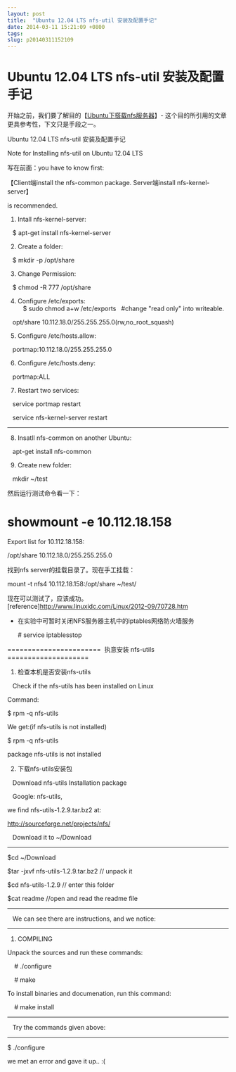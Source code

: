 ```yaml
---
layout: post
title:  "Ubuntu 12.04 LTS nfs-util 安装及配置手记"
date: 2014-03-11 15:21:09 +0800
tags: 
slug: p20140311152109
---
```


# Ubuntu 12.04 LTS nfs-util 安装及配置手记





开始之前，我们要了解目的【[Ubuntu下搭载nfs服务器](http://www.cnblogs.com/Charles-Zhang-Blog/archive/2013/02/05/2892879.html)】- 这个目的所引用的文章更具参考性，下文只是手段之一。


  

Ubuntu 12.04 LTS nfs-util 安装及配置手记 
  

Note for Installing nfs-util on Ubuntu 12.04 LTS 
  


  
 写在前面：you have to know first: 
  

【Client端install the nfs-common package. Server端install nfs-kernel-server】 
  

is recommended. 
  

  

  

1. Intall nfs-kernel-server: 
  

   $ apt-get install nfs-kernel-server 
  

  

  

2. Create a folder: 
  

   $ mkdir -p /opt/share 
  

  

  

3. Change Permission: 
  

   $ chmod -R 777 /opt/share 
  

  

  


4. Configure /etc/exports:  
    $ sudo chmod a+w /etc/exports   #change "read only" into writeable.  
 


   opt/share 10.112.18.0/255.255.255.0(rw,no\_root\_squash) 
  

  

  

5. Configure /etc/hosts.allow: 
  

   portmap:10.112.18.0/255.255.255.0 
  

  

  

6. Configure /etc/hosts.deny: 
  

   portmap:ALL 
  

  

  

7. Restart two services: 
  

   service portmap restart 
  

   service nfs-kernel-server restart 
  

----- 
  

8. Insatll nfs-common on another Ubuntu: 
  

   apt-get install nfs-common 
  

  

  

9. Create new folder: 
  

   mkdir ~/test 
  

  

  

然后运行测试命令看一下： 
  

  

  

# showmount -e 10.112.18.158  
  

  

  

Export list for 10.112.18.158:  
  

  

  

/opt/share 10.112.18.0/255.255.255.0  
  

  

  

找到nfs server的挂载目录了。现在手工挂载： 
  

  

  

mount -t nfs4 10.112.18.158:/opt/share ~/test/  
  

  

  

现在可以测试了，应该成功。  
 [reference]<http://www.linuxidc.com/Linux/2012-09/70728.htm>  
 



* 在实验中可暂时关闭NFS服务器主机中的iptables网络防火墙服务



      # service iptablesstop


=======================  执意安装 nfs-utils ====================

 1. 检查本机是否安装nfs-utils 
  
    Check if the nfs-utils has been installed on Linux 
  

  

  

Command: 
  

$ rpm -q nfs-utils 
  

  

  

We get:(if nfs-utils is not installed) 
  

$ rpm -q nfs-utils 
  
 package nfs-utils is not installed 
  

  

  
 2. 下载nfs-utils安装包 
  
    Download nfs-utils Installation package 
  

  

  
    Google: nfs-utils,  
  

we find nfs-utils-1.2.9.tar.bz2 at: 
  

http://sourceforge.net/projects/nfs/ 
  
    Download it to ~/Download 
  

---------------------------------------------------- 
  

$cd ~/Download 

  

$tar -jxvf nfs-utils-1.2.9.tar.bz2 
// unpack it 
  

$cd nfs-utils-1.2.9 
// enter this folder 
  


  

$cat readme 
  //open and read the readme file 
  

---------------------------------------------------- 
  
    We can see there are instructions, and we notice: 
  
 -------------------- 
  
 1. COMPILING 
  

  

  
 Unpack the sources and run these commands: 
  

  

  
     # ./configure 
  
     # make 
  

  

  
 To install binaries and documenation, run this command: 
  

  

  
     # make install 
  
 --------------------- 
  
    Try the commands given above: 
  

------------------------------------ 
  

$ ./configure


we met an error and gave it up.. :(



  


  

  

  

  

  

  



